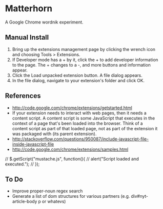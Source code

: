 Matterhorn
==========

A Google Chrome wordnik experiment.

Manual Install
--------------

1. Bring up the extensions management page by clicking the wrench icon and choosing Tools > Extensions.
2. If Developer mode has a + by it, click the + to add developer information to the page. The + changes to a -, and more buttons and information appear.
3. Click the Load unpacked extension button. A file dialog appears.
4. In the file dialog, navigate to your extension's folder and click OK.

References
----------

* http://code.google.com/chrome/extensions/getstarted.html
* If your extension needs to interact with web pages, then it needs a content script. 
	A content script is some JavaScript that executes in the context of a page that's 
	been loaded into the browser. Think of a content script as part of that loaded 
	page, not as part of the extension it was packaged with (its parent extension).
* http://stackoverflow.com/questions/950087/include-javascript-file-inside-javascript-file
* http://code.google.com/chrome/extensions/samples.html

// $.getScript("mustache.js", function(){
//    alert("Script loaded and executed.");
// });


To Do
-----

* Improve proper-noun regex search
* Generate a list of dom structures for various partners (e.g. div#nyt-article-body p or whatevs)